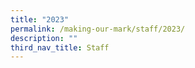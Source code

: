 ```yaml
---
title: "2023"
permalink: /making-our-mark/staff/2023/
description: ""
third_nav_title: Staff
---
```

